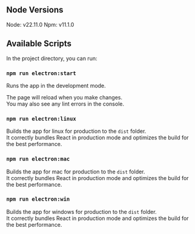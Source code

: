 ## Node Versions

Node: v22.11.0
Npm: v11.1.0

## Available Scripts

In the project directory, you can run:

### `npm run electron:start`

Runs the app in the development mode.

The page will reload when you make changes.\
You may also see any lint errors in the console.

### `npm run electron:linux`

Builds the app for linux for production to the `dist` folder.\
It correctly bundles React in production mode and optimizes the build for the best performance.

### `npm run electron:mac`

Builds the app for mac for production to the `dist` folder.\
It correctly bundles React in production mode and optimizes the build for the best performance.

### `npm run electron:win`

Builds the app for windows for production to the `dist` folder.\
It correctly bundles React in production mode and optimizes the build for the best performance.
